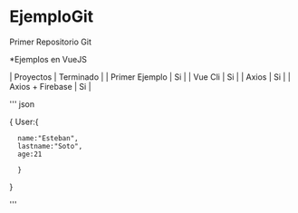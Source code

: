 # EjemploGit
Primer Repositorio Git

*Ejemplos en VueJS

  | Proyectos | Terminado |
  | Primer Ejemplo | Si |
  | Vue Cli | Si |
  | Axios | Si |
  | Axios + Firebase | Si |


''' json

  {
    User:{
    
      name:"Esteban",
      lastname:"Soto",
      age:21
      
      }
      
   }
   
'''
